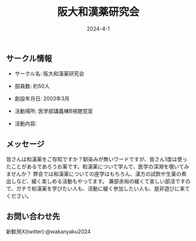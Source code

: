 ﻿---
title: '阪大和漢薬研究会'
excerpt: ''
date: '2024-4-1'
iconImage: '/assets/002/icon.png'
coverImage: '/assets/002/cover.jpg'
ogImage:
  url: '/assets/002/icon.png'
tags:
  - 'サークル'
  - '活動中'
---

## サークル情報
- サークル名: 阪大和漢薬研究会
- 部員数: 約50人
- 創設年月日: 2003年3月
- 活動場所: 医学部講義棟B視聴覚室

- 活動内容:

## メッセージ
皆さんは和漢薬をご存知ですか？馴染みが無いワードですが、皆さん1度は使ったことがあるであろうお薬です。和漢薬について学んで、医学の深淵を覗いてみませんか？
弊会では和漢薬についての座学はもちろん、漢方の試飲や生薬の煮出しなど、緩く楽しめる活動もやってます。
兼部余裕の緩くて楽しい部活ですので、ガチで和漢薬を学びたい人も、活動に緩く参加したい人も、是非遊びに来てください。

## お問い合わせ先
新歓用X(twitter):@wakanyaku2024

